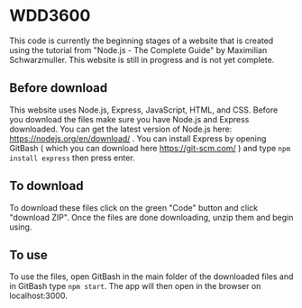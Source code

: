 # WDD3600
This code is currently the beginning stages of a website that is created using the tutorial from "Node.js - The Complete Guide" by Maximilian Schwarzmuller.
This website is still in progress and is not yet complete.

## Before download
This website uses Node.js, Express, JavaScript, HTML, and CSS. Before you download the files make sure you have Node.js and Express downloaded.
You can get the latest version of Node.js here: https://nodejs.org/en/download/ .
 You can install Express by opening GitBash ( which you can download here https://git-scm.com/ ) and type ```npm install express``` then press enter.

## To download
To download these files click on the green "Code" button and click "download ZIP". Once the files are done downloading, unzip them and begin using.

## To use
To use the files, open GitBash in the main folder of the downloaded files and in GitBash type ```npm start```. The app will then open in the browser on localhost:3000.

